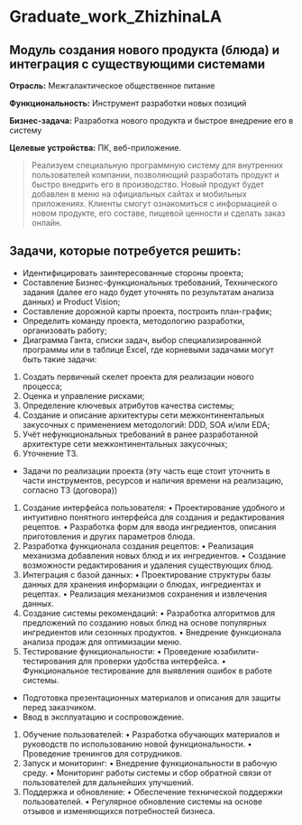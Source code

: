 # Graduate_work_ZhizhinaLA
## Модуль создания нового продукта (блюда) и интеграция с существующими системами

**Отрасль:** 
Межгалактическое общественное питание

**Функциональность:** 
Инструмент разработки новых позиций

**Бизнес-задача:**
Разработка нового продукта и быстрое внедрение его в систему

**Целевые устройства:**
ПК, веб-приложение.

> Реализуем специальную программную систему для внутренних пользователей компании, позволяющий разработать продукт и быстро внедрить его в производство. Новый продукт будет добавлен в меню на официальных сайтах и мобильных приложениях. Клиенты смогут ознакомиться с информацией о новом продукте, его составе, пищевой ценности и сделать заказ онлайн.

## Задачи, которые потребуется решить:
 
* Идентифицировать заинтересованные стороны проекта;
* Составление Бизнес-функциональных требований, Технического задания (далее его надо будет уточнять по результатам анализа данных) и Product Vision;
* Составление дорожной карты проекта, построить план-график;
* Определить команду проекта, методологию разработки, организовать работу; 
* Диаграмма Ганта, списки задач, выбор специализированной программы или в таблице Excel, где корневыми задачами могут быть такие задачи:
1. Создать первичный скелет проекта для реализации нового процесса;
2. Оценка и управление рисками;
3. Определение ключевых атрибутов качества системы;
4. Создание и описание архитектуры сети межконтинентальных закусочных с применением методологий: DDD, SOA и/или EDA;
5. Учёт нефункциональных требований в ранее разработанной архитектуре сети межконтинентальных закусочных;
6. Уточнение ТЗ.
* Задачи по реализации проекта (эту часть еще стоит уточнить в части инструментов, ресурсов и наличия времени на реализацию, согласно ТЗ (договора)) 
1. Создание интерфейса пользователя:
   • Проектирование удобного и интуитивно понятного интерфейса для создания и редактирования рецептов.
   • Разработка форм для ввода ингредиентов, описания приготовления и других параметров блюда.
2. Разработка функционала создания рецептов:
   • Реализация механизма добавления новых блюд и их ингредиентов.
   • Создание возможности редактирования и удаления существующих блюд.
3. Интеграция с базой данных:
   • Проектирование структуры базы данных для хранения информации о блюдах, ингредиентах и рецептах.
   • Реализация механизмов сохранения и извлечения данных.
4. Создание системы рекомендаций:
   • Разработка алгоритмов для предложений по созданию новых блюд на основе популярных ингредиентов или сезонных продуктов.
   • Внедрение функционала анализа продаж для оптимизации меню.
5. Тестирование функциональности:
   • Проведение юзабилити-тестирования для проверки удобства интерфейса.
   • Функциональное тестирование для выявления ошибок в работе системы.
* Подготовка презентационных материалов и описания для защиты перед заказчиком.
* Ввод в эксплуатацию и соспровождение.
1. Обучение пользователей:
   • Разработка обучающих материалов и руководств по использованию новой функциональности.
   • Проведение тренингов для сотрудников.
2. Запуск и мониторинг:
   • Внедрение функциональности в рабочую среду.
   • Мониторинг работы системы и сбор обратной связи от пользователей для дальнейших улучшений.
3. Поддержка и обновление:
    • Обеспечение технической поддержки пользователей.
    • Регулярное обновление системы на основе отзывов и изменяющихся потребностей бизнеса.

